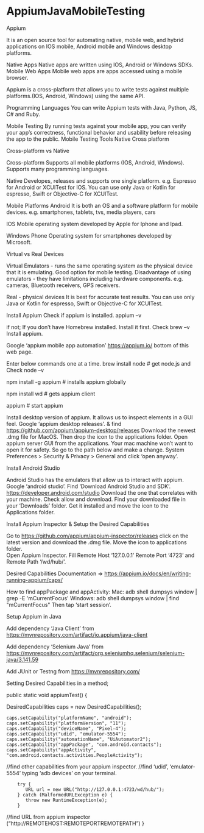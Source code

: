 # AppiumJavaMobileTesting
Appium

It is an open source tool for automating native, mobile web, and hybrid applications on IOS mobile, Android mobile and Windows desktop platforms.

Native Apps
Native apps are written using IOS, Android or Windows SDKs.
Mobile Web Apps
Mobile web apps are apps accessed using a mobile browser.

Appium is a cross-platform that allows you to write tests against multiple platforms.(IOS, Android, Windows) using the same API.

Programming Languages
You can write Appium tests with Java, Python, JS, C# and Ruby.

Mobile Testing
By running tests against your mobile app, you can verify your app’s correctness, functional behavior and usability before releasing the app to the public.
Mobile Testing Tools
Native
Cross platform

Cross-platform vs Native

Cross-platform
Supports all mobile platforms (IOS, Android, Windows).
Supports many programming languages.

Native
Developes, releases and supports one single platform. e.g. Espresso for Android or XCUITest for IOS.
You can use only Java or Kotlin for espresso, Swift or Objective-C for XCUITest.


Mobile Platforms
Android
It is both an OS and a software platform for mobile devices. e.g. smartphones, tablets, tvs, media players, cars

IOS
Mobile operating system developed by Apple for Iphone and Ipad.

Windows Phone
Operating system for smartphones developed by Microsoft.

Virtual vs Real Devices

Virtual
Emulators - runs the same operating system as the physical device that it is emulating. Good option for mobile testing.
Disadvantage of using emulators - they have limitations including hardware components. e.g. cameras, Bluetooth receivers, GPS receivers.

Real - physical devices
It is best for accurate test results.
You can use only Java or Kotlin for espresso, Swift or Objective-C for XCUITest.

Install Appium
Check if appium is installed.		appium –v 		

if not;
If you don’t have Homebrew installed. Install it first. Check	 brew –v
Install appium.	

Google ‘appium mobile app automation’ https://appium.io/ bottom of this web page. 

Enter below commands one at a time.
brew install node      # get node.js and Check  node –v

npm install -g appium  # installs appium globally

npm install wd         # gets appium client

appium                # start appium

Install desktop version of appium. It allows us to inspect elements in a GUI feel.
Google ‘appium desktop releases’. 
& find https://github.com/appium/appium-desktop/releases Download the newest .dmg file for MacOS. Then drop the icon to the applications folder.
Open appium server GUI from the applications. Your mac machine won’t want to open it for safety. So go to the path below and make a change. System Preferences > Security & Privacy > General and click ‘open anyway’.

Install Android Studio

Android Studio has the emulators that allow us to interact with appium.
Google ‘android studio’. 
Find ‘Download Android Studio and SDK’.  https://developer.android.com/studio 
Download the one that correlates with your machine. Check allow and download.
Find your downloaded file in your ‘Downloads’ folder. Get it installed and move the icon to the Applications folder.

Install Appium Inspector & Setup the Desired Capabilities

Go to https://github.com/appium/appium-inspector/releases  click on the latest version and download the .dmg file.  Move the  icon to applications folder.  
Open Appium Inspector. Fill Remote Host ‘127.0.0.1’ Remote Port ‘4723’ and Remote Path ‘/wd/hub/’.

Desired Capabilities
Documentation => https://appium.io/docs/en/writing-running-appium/caps/

How to find appPackage and appActivity:
Mac: adb shell dumpsys window | grep -E 'mCurrentFocus'
Windows: adb shell dumpsys window | find "mCurrentFocus"
Then tap ‘start session’.

Setup Appium in Java

Add dependency ‘Java Client’ from https://mvnrepository.com/artifact/io.appium/java-client

Add dependency ‘Selenium Java’ from
https://mvnrepository.com/artifact/org.seleniumhq.selenium/selenium-java/3.141.59

Add JUnit or Testng  from https://mvnrepository.com/

Setting Desired Capabilities in a method;

public static void appiumTest() {

DesiredCapabilities caps = new DesiredCapabilities();

    caps.setCapability("platformName", "android");
    caps.setCapability("platformVersion", "11");
    caps.setCapability("deviceName", "Pixel-4");
    caps.setCapability("udid", "emulator-5554");
    caps.setCapability("automationName", "UiAutomator2");
    caps.setCapability("appPackage", "com.android.contacts");
    caps.setCapability("appActivity", "com.android.contacts.activities.PeopleActivity");
//find other capabilities from your appium inspector.
//find ‘udid’, ‘emulator-5554’ typing ‘adb devices’ on your terminal.

        try {
           URL url = new URL("http://127.0.0.1:4723/wd/hub/");
        } catch (MalformedURLException e) {
           throw new RuntimeException(e);
        }
//find URL from appium inspector (“http://REMOTEHOST:REMOTEPORTREMOTEPATH”)
}